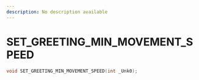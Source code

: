```yaml
---
description: No description available 
---
```


# SET_GREETING_MIN_MOVEMENT_SPEED

```cpp
void SET_GREETING_MIN_MOVEMENT_SPEED(int _Unk0);
```